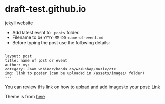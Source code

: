 # draft-test.github.io
jekyll website


- Add latest event to ```_posts``` folder. 
- Filename to be ```YYYY-MM-DD-name-of-event.md```
- Before typing the post use the following details:

```
---
layout: post
title: name of post or event
author: xyz
category: Zoom webinar/hands-on/workshop/music/etc
img: link to poster (can be uploaded in /assets/images/ folder)  
---
```

You can review this link on how to upload and add images to your post: [Link](/assets/images/instructionsforuploadingimages.md)

Theme is from [here](https://github.com/lilykonings/louie)

